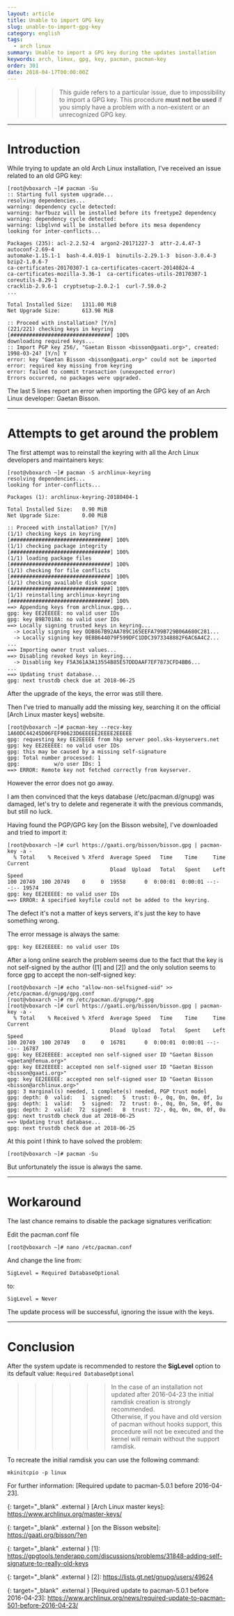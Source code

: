 ```yaml
---
layout: article
title: Unable to import GPG key
slug: unable-to-import-gpg-key
category: english
tags:
  - arch linux
summary: Unable to import a GPG key during the updates installation
keywords: arch, linux, gpg, key, pacman, pacman-key
order: 301
date: 2018-04-17T00:00:00Z
---
```


>>> This guide refers to a particular issue, due to impossibility to import
a GPG key. This procedure **must not be used** if you simply have a problem
with a non-existent or an unrecognized GPG key.

----
# Introduction

While trying to update an old Arch Linux installation, I've received an issue
related to an old GPG key:

    [root@vboxarch ~]# pacman -Su
    :: Starting full system upgrade...
    resolving dependencies...
    warning: dependency cycle detected:
    warning: harfbuzz will be installed before its freetype2 dependency
    warning: dependency cycle detected:
    warning: libglvnd will be installed before its mesa dependency
    looking for inter-conflicts...
    
    Packages (235): acl-2.2.52-4  argon2-20171227-3  attr-2.4.47-3  autoconf-2.69-4
    automake-1.15.1-1  bash-4.4.019-1  binutils-2.29.1-3  bison-3.0.4-3  bzip2-1.0.6-7
    ca-certificates-20170307-1 ca-certificates-cacert-20140824-4
    ca-certificates-mozilla-3.36-1  ca-certificates-utils-20170307-1  coreutils-8.29-1
    cracklib-2.9.6-1  cryptsetup-2.0.2-1  curl-7.59.0-2
    ...

    Total Installed Size:   1311.00 MiB
    Net Upgrade Size:       613.98 MiB

    :: Proceed with installation? [Y/n] 
    (221/221) checking keys in keyring                           [################################] 100%
    downloading required keys...
    :: Import PGP key 256/, "Gaetan Bisson <bisson@gaati.org>", created: 1998-03-24? [Y/n] Y
    error: key "Gaetan Bisson <bisson@gaati.org>" could not be imported
    error: required key missing from keyring
    error: failed to commit transaction (unexpected error)
    Errors occurred, no packages were upgraded.

The last 5 lines report an error when importing the GPG key of an Arch Linux
developer: Gaetan Bisson.

----
# Attempts to get around the problem

The first attempt was to reinstall the keyring with all the Arch Linux
developers and maintainers keys:

    [root@vboxarch ~]# pacman -S archlinux-keyring
    resolving dependencies...
    looking for inter-conflicts...
    
    Packages (1): archlinux-keyring-20180404-1
    
    Total Installed Size:   0.90 MiB
    Net Upgrade Size:       0.00 MiB
    
    :: Proceed with installation? [Y/n] 
    (1/1) checking keys in keyring                               [################################] 100%
    (1/1) checking package integrity                             [################################] 100%
    (1/1) loading package files                                  [################################] 100%
    (1/1) checking for file conflicts                            [################################] 100%
    (1/1) checking available disk space                          [################################] 100%
    (1/1) reinstalling archlinux-keyring                         [################################] 100%
    ==> Appending keys from archlinux.gpg...
    gpg: key EE2EEEEE: no valid user IDs
    gpg: key B9B7018A: no valid user IDs
    ==> Locally signing trusted keys in keyring...
      -> Locally signing key DDB867B92AA789C165EEFA799B729B06A680C281...
      -> Locally signing key 0E8B644079F599DFC1DDC3973348882F6AC6A4C2...
    ...
    ==> Importing owner trust values...
    ==> Disabling revoked keys in keyring...
      -> Disabling key F5A361A3A13554B85E57DDDAAF7EF7873CFD4BB6...
    ...
    ==> Updating trust database...
    gpg: next trustdb check due at 2018-06-25


After the upgrade of the keys, the error was still there.

Then I've tried to manually add the missing key, searching it on the official
[Arch Linux master keys] website.

    [root@vboxarch ~]# pacman-key --recv-key 1A60DC44245D06FEF90623D6EEEEE2EEEE2EEEEE
    gpg: requesting key EE2EEEEE from hkp server pool.sks-keyservers.net
    gpg: key EE2EEEEE: no valid user IDs
    gpg: this may be caused by a missing self-signature
    gpg: Total number processed: 1
    gpg:           w/o user IDs: 1
    ==> ERROR: Remote key not fetched correctly from keyserver.

However the error does not go away.

I am then convinced that the keys database (/etc/pacman.d/gnupg) was damaged,
let's try to delete and regenerate it with the previous commands, but still no
luck.

Having found the PGP/GPG key [on the Bisson website], I've downloaded and tried
to import it:

    [root@vboxarch ~]# curl https://gaati.org/bisson/bisson.gpg | pacman-key -a -
      % Total    % Received % Xferd  Average Speed   Time    Time     Time  Current
                                     Dload  Upload   Total   Spent    Left  Speed
    100 20749  100 20749    0     0  19558      0  0:00:01  0:00:01 --:--:-- 19574
    gpg: key EE2EEEEE: no valid user IDs
    ==> ERROR: A specified keyfile could not be added to the keyring.

The defect it's not a matter of keys servers, it's just the key to have
something wrong.

The error message is always the same:

    gpg: key EE2EEEEE: no valid user IDs

After a long online search the problem seems due to the fact that the key
is not self-signed by the author ([1] and [2]) and the only solution seems to
force gpg to accept the non-self-signed key:

    [root@vboxarch ~]# echo "allow-non-selfsigned-uid" >> /etc/pacman.d/gnupg/gpg.conf
    [root@vboxarch ~]# rm /etc/pacman.d/gnupg/*.gpg
    [root@vboxarch ~]# curl https://gaati.org/bisson/bisson.gpg | pacman-key -a -
      % Total    % Received % Xferd  Average Speed   Time    Time     Time  Current
                                     Dload  Upload   Total   Spent    Left  Speed
    100 20749  100 20749    0     0  16781      0  0:00:01  0:00:01 --:--:-- 16787
    gpg: key EE2EEEEE: accepted non self-signed user ID "Gaetan Bisson <gaetan@fenua.org>"
    gpg: key EE2EEEEE: accepted non self-signed user ID "Gaetan Bisson <bisson@gaati.org>"
    gpg: key EE2EEEEE: accepted non self-signed user ID "Gaetan Bisson <bisson@archlinux.org>"
    gpg: 3 marginal(s) needed, 1 complete(s) needed, PGP trust model
    gpg: depth: 0  valid:   1  signed:   5  trust: 0-, 0q, 0n, 0m, 0f, 1u
    gpg: depth: 1  valid:   5  signed:  72  trust: 0-, 0q, 0n, 5m, 0f, 0u
    gpg: depth: 2  valid:  72  signed:   8  trust: 72-, 0q, 0n, 0m, 0f, 0u
    gpg: next trustdb check due at 2018-06-25
    ==> Updating trust database...
    gpg: next trustdb check due at 2018-06-25

At this point I think to have solved the problem:

    [root@vboxarch ~]# pacman -Su

But unfortunately the issue is always the same.

----
# Workaround

The last chance remains to disable the package signatures verification:

Edit the pacman.conf file

    [root@vboxarch ~]# nano /etc/pacman.conf

And change the line from:

    SigLevel = Required DatabaseOptional

to:

    SigLevel = Never

The update process will be successful, ignoring the issue with the keys.

----
# Conclusion

After the system update is recommended to restore the **SigLevel** option to
its default value:
```Required DatabaseOptional```

>>>>>> In the case of an installation not updated after 2016-04-23 the initial
ramdisk creation is strongly recommended.  
Otherwise, if you have and old version of pacman without hooks support, this
procedure will not be executed and the kernel will remain without the support
ramdisk.

To recreate the initial ramdisk you can use the following command:

    mkinitcpio -p linux

For further information: [Required update to pacman-5.0.1 before 2016-04-23].

{: target="_blank" .external }
[Arch Linux master keys]: https://www.archlinux.org/master-keys/

{: target="_blank" .external }
[on the Bisson website]: https://gaati.org/bisson/?en

{: target="_blank" .external }
[1]: https://gpgtools.tenderapp.com/discussions/problems/31848-adding-self-signature-to-really-old-keys

{: target="_blank" .external }
[2]: https://lists.gt.net/gnupg/users/49624

{: target="_blank" .external }
[Required update to pacman-5.0.1 before 2016-04-23]: <https://www.archlinux.org/news/required-update-to-pacman-501-before-2016-04-23/>
